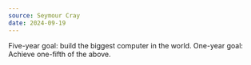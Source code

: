 ```yaml
---
source: Seymour Cray
date: 2024-09-19
---
```


Five-year goal: build the biggest computer in the world. One-year goal: Achieve one-fifth of the above.
